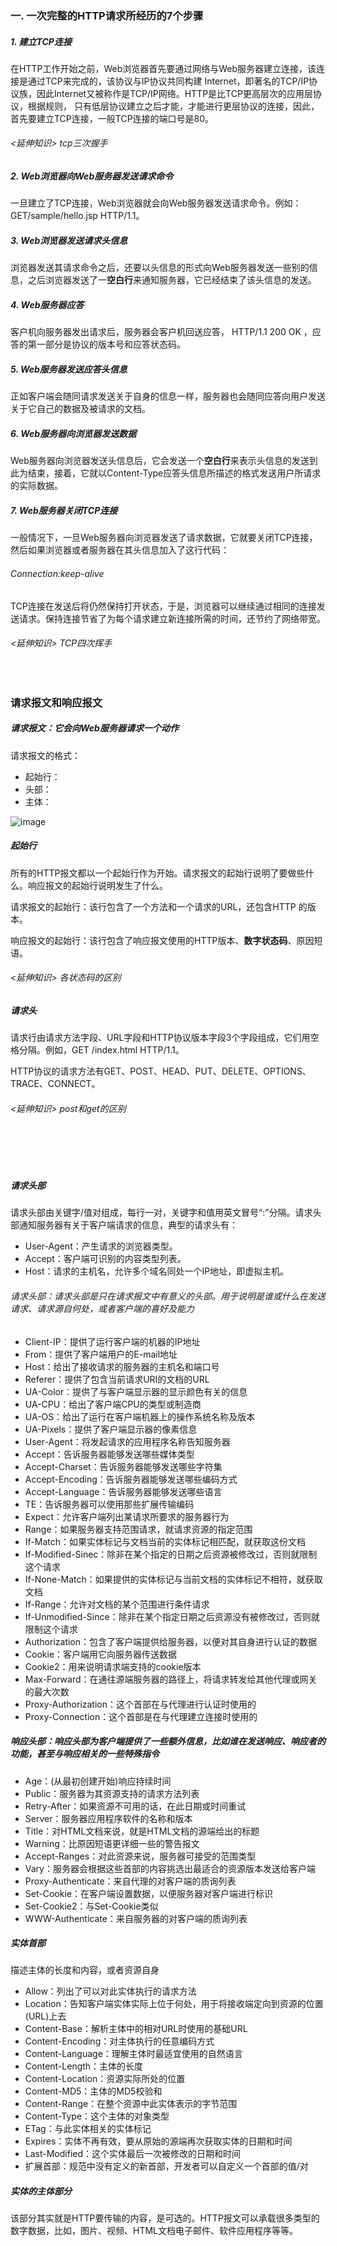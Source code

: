 ### 一. 一次完整的HTTP请求所经历的7个步骤
##### 1.  建立TCP连接

在HTTP工作开始之前，Web浏览器首先要通过网络与Web服务器建立连接，该连接是通过TCP来完成的，该协议与IP协议共同构建 Internet，即著名的TCP/IP协议族，因此Internet又被称作是TCP/IP网络。HTTP是比TCP更高层次的应用层协议，根据规则， 只有低层协议建立之后才能，才能进行更层协议的连接，因此，首先要建立TCP连接，一般TCP连接的端口号是80。
###### <延伸知识> tcp三次握手

##### 2. Web浏览器向Web服务器发送请求命令 

一旦建立了TCP连接，Web浏览器就会向Web服务器发送请求命令。例如：GET/sample/hello.jsp HTTP/1.1。

##### 3. Web浏览器发送请求头信息 

浏览器发送其请求命令之后，还要以头信息的形式向Web服务器发送一些别的信息，之后浏览器发送了一**空白行**来通知服务器，它已经结束了该头信息的发送。 

##### 4. Web服务器应答 

客户机向服务器发出请求后，服务器会客户机回送应答， HTTP/1.1 200 OK ，应答的第一部分是协议的版本号和应答状态码。

##### 5. Web服务器发送应答头信息 

正如客户端会随同请求发送关于自身的信息一样，服务器也会随同应答向用户发送关于它自己的数据及被请求的文档。 

##### 6. Web服务器向浏览器发送数据 

Web服务器向浏览器发送头信息后，它会发送一个**空白行**来表示头信息的发送到此为结束，接着，它就以Content-Type应答头信息所描述的格式发送用户所请求的实际数据。

##### 7. Web服务器关闭TCP连接 

一般情况下，一旦Web服务器向浏览器发送了请求数据，它就要关闭TCP连接，然后如果浏览器或者服务器在其头信息加入了这行代码：
###### Connection:keep-alive 
TCP连接在发送后将仍然保持打开状态，于是，浏览器可以继续通过相同的连接发送请求。保持连接节省了为每个请求建立新连接所需的时间，还节约了网络带宽。
###### <延伸知识> TCP四次挥手



<br>

### 请求报文和响应报文
##### 请求报文：它会向Web服务器请求一个动作

请求报文的格式：
- 起始行： <method> <request-URL> <version>
- 头部：   <headers>
- 主体：   <entity-body>

![image](https://pic002.cnblogs.com/images/2012/426620/2012072810301161.png)

##### 起始行
所有的HTTP报文都以一个起始行作为开始。请求报文的起始行说明了要做些什么。响应报文的起始行说明发生了什么。

请求报文的起始行：该行包含了一个方法和一个请求的URL，还包含HTTP 的版本。

响应报文的起始行：该行包含了响应报文使用的HTTP版本、**数字状态码**、原因短语。
###### <延伸知识> 各状态码的区别

##### 请求头

请求行由请求方法字段、URL字段和HTTP协议版本字段3个字段组成，它们用空格分隔。例如，GET /index.html HTTP/1.1。

HTTP协议的请求方法有GET、POST、HEAD、PUT、DELETE、OPTIONS、TRACE、CONNECT。

###### <延伸知识> post和get的区别

<br><br><br>

##### 请求头部

请求头部由关键字/值对组成，每行一对，关键字和值用英文冒号“:”分隔。请求头部通知服务器有关于客户端请求的信息，典型的请求头有：
- User-Agent：产生请求的浏览器类型。
- Accept：客户端可识别的内容类型列表。
- Host：请求的主机名，允许多个域名同处一个IP地址，即虚拟主机。

######  请求头部：请求头部是只在请求报文中有意义的头部。用于说明是谁或什么在发送请求、请求源自何处，或者客户端的喜好及能力
- Client-IP：提供了运行客户端的机器的IP地址
- From：提供了客户端用户的E-mail地址
- Host：给出了接收请求的服务器的主机名和端口号
- Referer：提供了包含当前请求URI的文档的URL
- UA-Color：提供了与客户端显示器的显示颜色有关的信息
- UA-CPU：给出了客户端CPU的类型或制造商
- UA-OS：给出了运行在客户端机器上的操作系统名称及版本
- UA-Pixels：提供了客户端显示器的像素信息
- User-Agent：将发起请求的应用程序名称告知服务器       
- Accept：告诉服务器能够发送哪些媒体类型
- Accept-Charset：告诉服务器能够发送哪些字符集
- Accept-Encoding：告诉服务器能够发送哪些编码方式
- Accept-Language：告诉服务器能够发送哪些语言
- TE：告诉服务器可以使用那些扩展传输编码
- Expect：允许客户端列出某请求所要求的服务器行为
- Range：如果服务器支持范围请求，就请求资源的指定范围
- If-Match：如果实体标记与文档当前的实体标记相匹配，就获取这份文档
- If-Modified-Sinec：除非在某个指定的日期之后资源被修改过，否则就限制这个请求
- If-None-Match：如果提供的实体标记与当前文档的实体标记不相符，就获取文档
- If-Range：允许对文档的某个范围进行条件请求
- If-Unmodified-Since：除非在某个指定日期之后资源没有被修改过，否则就限制这个请求
- Authorization：包含了客户端提供给服务器，以便对其自身进行认证的数据
- Cookie：客户端用它向服务器传送数据
- Cookie2：用来说明请求端支持的cookie版本
- Max-Forward：在通往源端服务器的路径上，将请求转发给其他代理或网关的最大次数
- Proxy-Authorization：这个首部在与代理进行认证时使用的
- Proxy-Connection：这个首部是在与代理建立连接时使用的

##### 响应头部：响应头部为客户端提供了一些额外信息，比如谁在发送响应、响应者的功能，甚至与响应相关的一些特殊指令
- Age：(从最初创建开始)响应持续时间
- Public：服务器为其资源支持的请求方法列表
- Retry-After：如果资源不可用的话，在此日期或时间重试
- Server：服务器应用程序软件的名称和版本
- Title：对HTML文档来说，就是HTML文档的源端给出的标题
- Warning：比原因短语更详细一些的警告报文
- Accept-Ranges：对此资源来说，服务器可接受的范围类型
- Vary：服务器会根据这些首部的内容挑选出最适合的资源版本发送给客户端
- Proxy-Authenticate：来自代理的对客户端的质询列表
- Set-Cookie：在客户端设置数据，以便服务器对客户端进行标识
- Set-Cookie2：与Set-Cookie类似
- WWW-Authenticate：来自服务器的对客户端的质询列表


##### 实体首部
描述主体的长度和内容，或者资源自身
- Allow：列出了可以对此实体执行的请求方法
- Location：告知客户端实体实际上位于何处，用于将接收端定向到资源的位置(URL)上去
- Content-Base：解析主体中的相对URL时使用的基础URL
- Content-Encoding：对主体执行的任意编码方式
- Content-Language：理解主体时最适宜使用的自然语言
- Content-Length：主体的长度
- Content-Location：资源实际所处的位置
- Content-MD5：主体的MD5校验和
- Content-Range：在整个资源中此实体表示的字节范围
- Content-Type：这个主体的对象类型
- ETag：与此实体相关的实体标记
- Expires：实体不再有效，要从原始的源端再次获取实体的日期和时间
- Last-Modified：这个实体最后一次被修改的日期和时间
- 扩展首部：规范中没有定义的新首部，开发者可以自定义一个首部的值/对


##### 实体的主体部分
该部分其实就是HTTP要传输的内容，是可选的。HTTP报文可以承载很多类型的数字数据，比如，图片、视频、HTML文档电子邮件、软件应用程序等等。